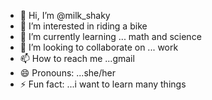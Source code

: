 - 👋 Hi, I’m @milk_shaky
- 👀 I’m interested in riding a bike
- 🌱 I’m currently learning ... math and science
- 💞️ I’m looking to collaborate on ... work
- 📫 How to reach me ...gmail
- 😄 Pronouns: ...she/her
- ⚡ Fun fact: ...i want to learn many things

<!---
TheOnlyUltimate/TheOnlyUltimate is a ✨ special ✨ repository because its `README.md` (this file) appears on your GitHub profile.
You can click the Preview link to take a look at your changes.
--->
